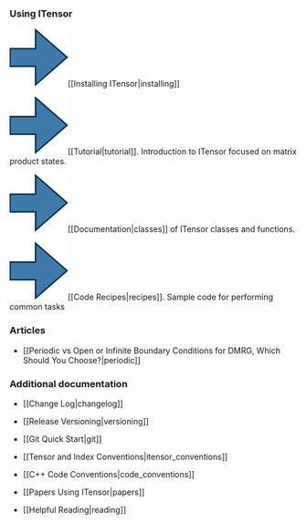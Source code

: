 
### Using ITensor

<img src='link_arrow.png' class='arrow'/>[[Installing ITensor|installing]]

<img src='link_arrow.png' class='arrow'/>[[Tutorial|tutorial]]. Introduction to ITensor focused on matrix product states.

<img src='link_arrow.png' class='arrow'/>[[Documentation|classes]] of ITensor classes and functions.

<img src='link_arrow.png' class='arrow'/>[[Code Recipes|recipes]]. Sample code for performing common tasks

### Articles

* [[Periodic vs Open or Infinite Boundary Conditions for DMRG, Which Should You Choose?|periodic]]


### Additional documentation

* [[Change Log|changelog]]

* [[Release Versioning|versioning]]

* [[Git Quick Start|git]]

* [[Tensor and Index Conventions|itensor_conventions]]

* [[C++ Code Conventions|code_conventions]]

* [[Papers Using ITensor|papers]]

* [[Helpful Reading|reading]]
